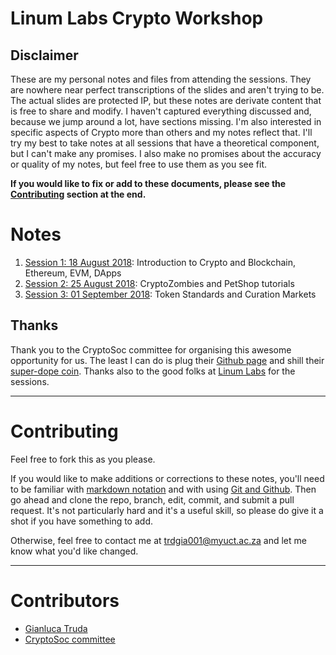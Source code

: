 # Linum Labs Crypto Workshop

## Disclaimer
These are my personal notes and files from attending the sessions. They are nowhere near perfect transcriptions of the slides and aren't trying to be. The actual slides are protected IP, but these notes are derivate content that is free to share and modify. I haven't captured everything discussed and, because we jump around a lot, have sections missing. I'm also interested in specific aspects of Crypto more than others and my notes reflect that. I'll try my best to take notes at all sessions that have a theoretical component, but I can't make any promises. I also make no promises about the accuracy or quality of my notes, but feel free to use them as you see fit. 

**If you would like to fix or add to these documents, please see the [Contributing](#contributing) section at the end.**

# Notes
1. [Session 1: 18 August 2018](/notes/01.md): Introduction to Crypto and Blockchain, Ethereum, EVM, DApps
2. [Session 2: 25 August 2018](/notes/02.md): CryptoZombies and PetShop tutorials
3. [Session 3: 01 September 2018](/notes/03.md): Token Standards and Curation Markets

## Thanks
Thank you to the CryptoSoc committee for organising this awesome opportunity for us. The least I can do is plug their [Github page](https://github.com/CryptoSoc) and shill their [super-dope coin](https://github.com/CryptoSoc/CryptoSocCoin). Thanks also to the good folks at [Linum Labs](https://linumlabs.com/) for the sessions.

---
# Contributing
Feel free to fork this as you please. 

If you would like to make additions or corrections to these notes, you'll need to be familiar with [markdown notation](https://github.com/adam-p/markdown-here/wiki/Markdown-Cheatsheet) and with using [Git and Github](https://guides.github.com/activities/hello-world/). Then go ahead and clone the repo, branch, edit, commit, and submit a pull request. It's not particularly hard and it's a useful skill, so please do give it a shot if you have something to add. 

Otherwise, feel free to contact me at [trdgia001@myuct.ac.za](mailto:trdgia001@myuct.ac.za) and let me know what you'd like changed.

---

# Contributors
- [Gianluca Truda](https://github.com/gianlucatruda)
- [CryptoSoc committee](https://github.com/CryptoSoc)


